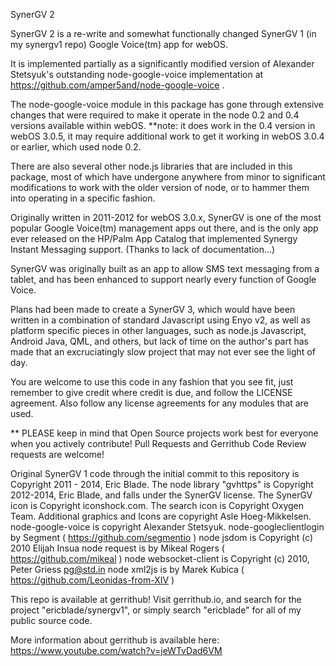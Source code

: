 SynerGV 2

SynerGV 2 is a re-write and somewhat functionally changed SynerGV 1
(in my synergv1 repo) Google Voice(tm) app for webOS.

It is implemented partially as a significantly modified version of Alexander Stetsyuk's
outstanding node-google-voice implementation at https://github.com/amper5and/node-google-voice .

The node-google-voice module in this package has gone through extensive changes that
were required to make it operate in the node 0.2 and 0.4 versions available within
webOS.  **note: it does work in the 0.4 version in webOS 3.0.5, it may require additional
work to get it working in webOS 3.0.4 or earlier, which used node 0.2.

There are also several other node.js libraries that are included in this package, most of
which have undergone anywhere from minor to significant modifications to work with the
older version of node, or to hammer them into operating in a specific fashion.

Originally written in 2011-2012 for webOS 3.0.x, SynerGV is one of the most popular Google
Voice(tm) management apps out there, and is the only app ever released on the HP/Palm
App Catalog that implemented Synergy Instant Messaging support.  (Thanks to lack of documentation...)

SynerGV was originally built as an app to allow SMS text messaging from a tablet,
and has been enhanced to support nearly every function of Google Voice.

Plans had been made to create a SynerGV 3, which would have been written in
a combination of standard Javascript using Enyo v2,
as well as platform specific pieces in other languages, such as node.js Javascript,
Android Java, QML, and others, but lack of time on the author's part has made that
an excruciatingly slow project that may not ever see the light of day.

You are welcome to use this code in any fashion that you see fit, just remember
to give credit where credit is due, and follow the LICENSE agreement. Also follow
any license agreements for any modules that are used.

** PLEASE keep in mind that Open Source projects work best for everyone when you
actively contribute!  Pull Requests and Gerrithub Code Review requests are welcome!

Original SynerGV 1 code through the initial commit to this repository is
Copyright 2011 - 2014, Eric Blade.
The node library "gvhttps" is Copyright 2012-2014, Eric Blade, and falls under the SynerGV license.
The SynerGV icon is Copyright iconshock.com.
The search icon is Copyright Oxygen Team.
Additional graphics and Icons are copyright Asle Hoeg-Mikkelsen.
node-google-voice is copyright Alexander Stetsyuk.
node-googleclientlogin by Segment ( https://github.com/segmentio )
node jsdom is Copyright (c) 2010 Elijah Insua
node request is by Mikeal Rogers ( https://github.com/mikeal )
node websocket-client is Copyright (c) 2010, Peter Griess <pg@std.in>
node xml2js is by Marek Kubica ( https://github.com/Leonidas-from-XIV )

This repo is available at gerrithub!  Visit gerrithub.io, and search for the
project "ericblade/synergv1", or simply search "ericblade" for all of my public
source code.

More information about gerrithub is available here:
https://www.youtube.com/watch?v=jeWTvDad6VM
